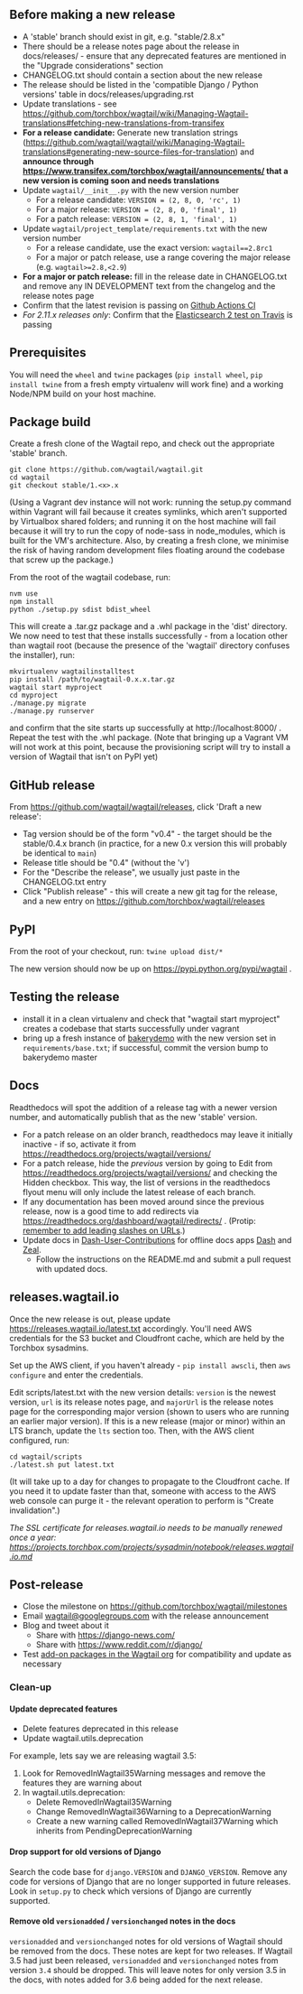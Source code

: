 ## Before making a new release

* A 'stable' branch should exist in git, e.g. "stable/2.8.x"
* There should be a release notes page about the release in docs/releases/ - ensure that any deprecated features are mentioned in the "Upgrade considerations" section
* CHANGELOG.txt should contain a section about the new release
* The release should be listed in the 'compatible Django / Python versions' table in docs/releases/upgrading.rst
* Update translations - see https://github.com/torchbox/wagtail/wiki/Managing-Wagtail-translations#fetching-new-translations-from-transifex
* **For a release candidate:** Generate new translation strings (https://github.com/wagtail/wagtail/wiki/Managing-Wagtail-translations#generating-new-source-files-for-translation) and **announce through https://www.transifex.com/torchbox/wagtail/announcements/ that a new version is coming soon and needs translations**
* Update `wagtail/__init__.py` with the new version number
  * For a release candidate: `VERSION = (2, 8, 0, 'rc', 1)`
  * For a major release: `VERSION = (2, 8, 0, 'final', 1)`
  * For a patch release: `VERSION = (2, 8, 1, 'final', 1)`
* Update `wagtail/project_template/requirements.txt` with the new version number
  * For a release candidate, use the exact version: `wagtail==2.8rc1`
  * For a major or patch release, use a range covering the major release (e.g. `wagtail>=2.8,<2.9`)
* **For a major or patch release:** fill in the release date in CHANGELOG.txt and remove any IN DEVELOPMENT text from the changelog and the release notes page
* Confirm that the latest revision is passing on [Github Actions CI](https://github.com/wagtail/wagtail/actions)
* _For 2.11.x releases only_: Confirm that the [Elasticsearch 2 test on Travis](https://travis-ci.org/github/wagtail/wagtail) is passing

## Prerequisites

You will need the `wheel` and `twine` packages (`pip install wheel`, `pip install twine` from a fresh empty virtualenv will work fine) and a working Node/NPM build on your host machine.

## Package build

Create a fresh clone of the Wagtail repo, and check out the appropriate 'stable' branch.

    git clone https://github.com/wagtail/wagtail.git
    cd wagtail
    git checkout stable/1.<x>.x

(Using a Vagrant dev instance will not work: running the setup.py command within Vagrant will fail because it creates symlinks, which aren't supported by Virtualbox shared folders; and running it on the host machine will fail because it will try to run the copy of node-sass in node_modules, which is built for the VM's architecture. Also, by creating a fresh clone, we minimise the risk of having random development files floating around the codebase that screw up the package.)

From the root of the wagtail codebase, run:

    nvm use
    npm install
    python ./setup.py sdist bdist_wheel

This will create a .tar.gz package and a .whl package in the 'dist' directory. We now need to test that these installs successfully - from a location other than wagtail root (because the presence of the 'wagtail' directory confuses the installer), run:

    mkvirtualenv wagtailinstalltest
    pip install /path/to/wagtail-0.x.x.tar.gz
    wagtail start myproject
    cd myproject
    ./manage.py migrate
    ./manage.py runserver

and confirm that the site starts up successfully at http://localhost:8000/ . Repeat the test with the .whl package. (Note that bringing up a Vagrant VM will not work at this point, because the provisioning script will try to install a version of Wagtail that isn't on PyPI yet)

## GitHub release

From https://github.com/wagtail/wagtail/releases, click 'Draft a new release':

* Tag version should be of the form "v0.4" - the target should be the stable/0.4.x branch (in practice, for a new 0.x version this will probably be identical to `main`)
* Release title should be "0.4" (without the 'v')
* For the "Describe the release", we usually just paste in the CHANGELOG.txt entry
* Click "Publish release" - this will create a new git tag for the release, and a new entry on https://github.com/torchbox/wagtail/releases

## PyPI

From the root of your checkout, run: `twine upload dist/*`

The new version should now be up on https://pypi.python.org/pypi/wagtail .

## Testing the release

  - install it in a clean virtualenv and check that "wagtail start myproject" creates a codebase that starts successfully under vagrant
  - bring up a fresh instance of [bakerydemo](https://github.com/wagtail/bakerydemo) with the new version set in `requirements/base.txt`; if successful, commit the version bump to bakerydemo master

## Docs

Readthedocs will spot the addition of a release tag with a newer version number, and automatically publish that as the new 'stable' version.

* For a patch release on an older branch, readthedocs may leave it initially inactive - if so, activate it from https://readthedocs.org/projects/wagtail/versions/
* For a patch release, hide the _previous_ version by going to Edit from https://readthedocs.org/projects/wagtail/versions/ and checking the Hidden checkbox. This way, the list of versions in the readthedocs flyout menu will only include the latest release of each branch.
* If any documentation has been moved around since the previous release, now is a good time to add redirects via https://readthedocs.org/dashboard/wagtail/redirects/ . (Protip: [remember to add leading slashes on URLs](https://github.com/rtfd/readthedocs.org/issues/1826#issuecomment-247995569).)
* Update docs in [Dash-User-Contributions](https://github.com/Kapeli/Dash-User-Contributions/tree/master/docsets/Wagtail) for offline docs apps [Dash](https://kapeli.com/dash) and [Zeal](https://zealdocs.org/).
  * Follow the instructions on the README.md and submit a pull request with updated docs.

## releases.wagtail.io

Once the new release is out, please update https://releases.wagtail.io/latest.txt accordingly. You'll need AWS credentials for the S3 bucket and Cloudfront cache, which are held by the Torchbox sysadmins.

Set up the AWS client, if you haven't already - `pip install awscli`, then `aws configure` and enter the credentials.

Edit scripts/latest.txt with the new version details: `version` is the newest version, `url` is its release notes page, and `majorUrl` is the release notes page for the corresponding major version (shown to users who are running an earlier major version). If this is a new release (major or minor) within an LTS branch, update the `lts` section too. Then, with the AWS client configured, run:

    cd wagtail/scripts
    ./latest.sh put latest.txt

(It will take up to a day for changes to propagate to the Cloudfront cache. If you need it to update faster than that, someone with access to the AWS web console can purge it - the relevant operation to perform is "Create invalidation".)

_The SSL certificate for releases.wagtail.io needs to be manually renewed once a year: https://projects.torchbox.com/projects/sysadmin/notebook/releases.wagtail.io.md_

## Post-release

* Close the milestone on https://github.com/torchbox/wagtail/milestones
* Email wagtail@googlegroups.com with the release announcement
* Blog and tweet about it
  * Share with https://django-news.com/
  * Share with https://www.reddit.com/r/django/
* Test [add-on packages in the Wagtail org](https://paper.dropbox.com/doc/Wagtail-organisation-subprojects--A0vEPub7dKgN_SsWZVYB6CZDAg-15Cg4kQNtE0LaJ6pVTrrQ) for compatibility and update as necessary

### Clean-up

#### Update deprecated features

 - Delete features deprecated in this release
 - Update wagtail.utils.deprecation

For example, lets say we are releasing wagtail 3.5:

1. Look for RemovedInWagtail35Warning messages and remove the features they are warning about
2. In wagtail.utils.deprecation:
    - Delete RemovedInWagtail35Warning
    - Change RemovedInWagtail36Warning to a DeprecationWarning
    - Create a new warning called RemovedInWagtail37Warning which inherits from PendingDeprecationWarning

#### Drop support for old versions of Django

Search the code base for `django.VERSION` and `DJANGO_VERSION`. Remove any code for versions of Django that are no longer supported in future releases. Look in `setup.py` to check which versions of Django are currently supported.

#### Remove old `versionadded` / `versionchanged` notes in the docs

`versionadded` and `versionchanged` notes for old versions of Wagtail should be removed from the docs. These notes are kept for two releases. If Wagtail 3.5 had just been released, `versionadded` and `versionchanged` notes from version `3.4` should be dropped. This will leave notes for only version 3.5 in the docs, with notes added for 3.6 being added for the next release.